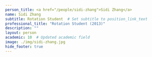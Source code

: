 ```yaml
---
person_title: <a href="/people/sidi-zhang">Sidi Zhang</a>
name: Sidi Zhang
subtitle: Rotation Student  # Set subtitle to position_link_text
professional_title: "Rotation Student (2013)"
description: ""
layout: person
academic: 10  # Updated academic field
image: ./img/sidi-zhang.jpg
hide_footer: true
---
```

